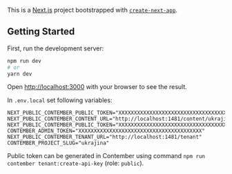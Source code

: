 This is a [Next.js](https://nextjs.org/) project bootstrapped with [`create-next-app`](https://github.com/vercel/next.js/tree/canary/packages/create-next-app).

## Getting Started

First, run the development server:

```bash
npm run dev
# or
yarn dev
```

Open [http://localhost:3000](http://localhost:3000) with your browser to see the result.

In `.env.local` set following variables:

```
NEXT_PUBLIC_CONTEMBER_PUBLIC_TOKEN="XXXXXXXXXXXXXXXXXXXXXXXXXXXXXXXXXXXXXXXX"
NEXT_PUBLIC_CONTEMBER_CONTENT_URL="http://localhost:1481/content/ukrajina/live"
NEXT_PUBLIC_CONTEMBER_PUBLIC_TOKEN="XXXXXXXXXXXXXXXXXXXXXXXXXXXXXXXXXXXXXXXX"
CONTEMBER_ADMIN_TOKEN="XXXXXXXXXXXXXXXXXXXXXXXXXXXXXXXXXXXXXXXX"
NEXT_PUBLIC_CONTEMBER_TENANT_URL="http://localhost:1481/tenant"
CONTEMBER_PROJECT_SLUG="ukrajina"

```

Public token can be generated in Contember using command `npm run contember tenant:create-api-key` (role: `public`).
